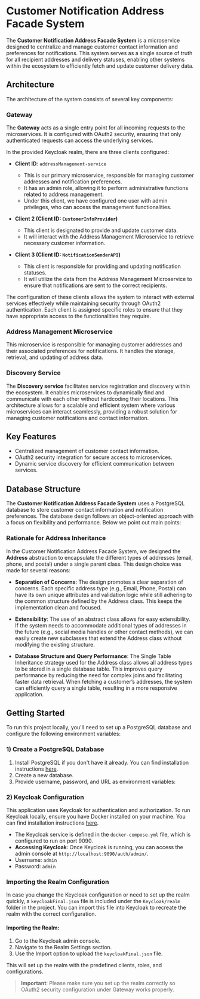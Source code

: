 # Customer Notification Address Facade System

The **Customer Notification Address Facade System** is a microservice designed to centralize and manage customer contact information and preferences for notifications. This system serves as a single source of truth for all recipient addresses and delivery statuses, enabling other systems within the ecosystem to efficiently fetch and update customer delivery data.

## Architecture

The architecture of the system consists of several key components:

### Gateway

The **Gateway** acts as a single entry point for all incoming requests to the microservices. It is configured with OAuth2 security, ensuring that only authenticated requests can access the underlying services.

In the provided Keycloak realm, there are three clients configured:

- **Client ID**: `addressManagement-service`
  - This is our primary microservice, responsible for managing customer addresses and notification preferences.
  - It has an admin role, allowing it to perform administrative functions related to address management.
  - Under this client, we have configured one user with admin privileges, who can access the management functionalities.

- **Client 2 (Client ID: `CustomerInfoProvider`)**
  - This client is designated to provide and update customer data.
  - It will interact with the Address Management Microservice to retrieve necessary customer information.

- **Client 3 (Client ID: `NotificationSenderAPI`)**
  - This client is responsible for providing and updating notification statuses.
  - It will utilize the data from the Address Management Microservice to ensure that notifications are sent to the correct recipients.

The configuration of these clients allows the system to interact with external services effectively while maintaining security through OAuth2 authentication. Each client is assigned specific roles to ensure that they have appropriate access to the functionalities they require.

### Address Management Microservice

This microservice is responsible for managing customer addresses and their associated preferences for notifications. It handles the storage, retrieval, and updating of address data.

### Discovery Service

The **Discovery service** facilitates service registration and discovery within the ecosystem. It enables microservices to dynamically find and communicate with each other without hardcoding their locations. This architecture allows for a scalable and efficient system where various microservices can interact seamlessly, providing a robust solution for managing customer notifications and contact information.

## Key Features

- Centralized management of customer contact information.
- OAuth2 security integration for secure access to microservices.
- Dynamic service discovery for efficient communication between services.

## Database Structure

The **Customer Notification Address Facade System** uses a PostgreSQL database to store customer contact information and notification preferences. The database design follows an object-oriented approach with a focus on flexibility and performance. Below we point out main points:

### Rationale for Address Inheritance

In the Customer Notification Address Facade System, we designed the **Address** abstraction to encapsulate the different types of addresses (email, phone, and postal) under a single parent class. This design choice was made for several reasons:

- **Separation of Concerns**: The design promotes a clear separation of concerns. Each specific address type (e.g., Email, Phone, Postal) can have its own unique attributes and validation logic while still adhering to the common structure defined by the Address class. This keeps the implementation clean and focused.

- **Extensibility**: The use of an abstract class allows for easy extensibility. If the system needs to accommodate additional types of addresses in the future (e.g., social media handles or other contact methods), we can easily create new subclasses that extend the Address class without modifying the existing structure.

- **Database Structure and Query Performance**: The Single Table Inheritance strategy used for the Address class allows all address types to be stored in a single database table. This improves query performance by reducing the need for complex joins and facilitating faster data retrieval. When fetching a customer’s addresses, the system can efficiently query a single table, resulting in a more responsive application.

## Getting Started

To run this project locally, you'll need to set up a PostgreSQL database and configure the following environment variables:

### 1) Create a PostgreSQL Database

1. Install PostgreSQL if you don't have it already. You can find installation instructions [here](https://www.postgresql.org/download/).
2. Create a new database.
3. Provide username, password, and URL as environment variables:

### 2) Keycloak Configuration

This application uses Keycloak for authentication and authorization. To run Keycloak locally, ensure you have Docker installed on your machine. You can find installation instructions [here](https://docs.docker.com/get-docker/).

- The Keycloak service is defined in the `docker-compose.yml` file, which is configured to run on port 9090.
- **Accessing Keycloak**: Once Keycloak is running, you can access the admin console at `http://localhost:9090/auth/admin/`.
- Username: `admin`
- Password: `admin`

### Importing the Realm Configuration

In case you change the Keycloak configuration or need to set up the realm quickly, a `keycloakFinal.json` file is included under the `Keycloak/realm` folder in the project. You can import this file into Keycloak to recreate the realm with the correct configuration.

#### **Importing the Realm**:
1. Go to the Keycloak admin console.
2. Navigate to the Realm Settings section.
3. Use the Import option to upload the `keycloakFinal.json` file.

This will set up the realm with the predefined clients, roles, and configurations. 

> **Important**: Please make sure you set up the realm correctly so OAuth2 security configuration under Gateway works properly.

